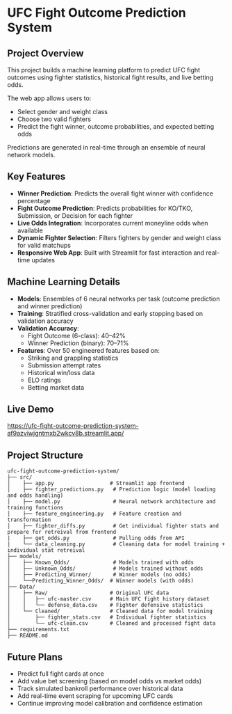 # UFC Fight Outcome Prediction System

## Project Overview

This project builds a machine learning platform to predict UFC fight outcomes using fighter statistics, historical fight results, and live betting odds.

The web app allows users to:
- Select gender and weight class
- Choose two valid fighters
- Predict the fight winner, outcome probabilities, and expected betting odds

Predictions are generated in real-time through an ensemble of neural network models.

## Key Features

- **Winner Prediction**: Predicts the overall fight winner with confidence percentage
- **Fight Outcome Prediction**: Predicts probabilities for KO/TKO, Submission, or Decision for each fighter
- **Live Odds Integration**: Incorporates current moneyline odds when available
- **Dynamic Fighter Selection**: Filters fighters by gender and weight class for valid matchups
- **Responsive Web App**: Built with Streamlit for fast interaction and real-time updates

## Machine Learning Details

- **Models**: Ensembles of 6 neural networks per task (outcome prediction and winner prediction)
- **Training**: Stratified cross-validation and early stopping based on validation accuracy
- **Validation Accuracy**:
  - Fight Outcome (6-class): 40–42%
  - Winner Prediction (binary): 70–71%
- **Features**: Over 50 engineered features based on:
  - Striking and grappling statistics
  - Submission attempt rates
  - Historical win/loss data
  - ELO ratings
  - Betting market data

## Live Demo

https://ufc-fight-outcome-prediction-system-af9azviwjgntmxb2wkcv8b.streamlit.app/

## Project Structure

```
ufc-fight-outcome-prediction-system/
├── src/
│    ├── app.py                  # Streamlit app frontend
│    ├── fighter_predictions.py   # Prediction logic (model loading and odds handling)
│    ├── model.py                 # Neural network architecture and training functions
│    ├── feature_engineering.py   # Feature creation and transformation
│    ├── fighter_diffs.py         # Get individual fighter stats and prepare for retreival from frontend
|    ├── get_odds.py              # Pulling odds from API
|    └── data_cleaning.py         # Cleaning data for model training + individual stat retreival
├── models/
│    ├── Known_Odds/              # Models trained with odds
│    ├── Unknown_Odds/            # Models trained without odds
│    ├── Predicting_Winner/       # Winner models (no odds)
│    └──Predicting_Winner_Odds/  # Winner models (with odds)
├── Data/
│    ├── Raw/                    # Original UFC data
│    │   ├── ufc-master.csv      # Main UFC fight history dataset
│    │   └── defense_data.csv    # Fighter defensive statistics
│    └── Cleaned/                # Cleaned data for model training
│        ├── fighter_stats.csv   # Individual fighter statistics
│        └── ufc-clean.csv       # Cleaned and processed fight data
├── requirements.txt
├── README.md
```

## Future Plans

- Predict full fight cards at once
- Add value bet screening (based on model odds vs market odds)
- Track simulated bankroll performance over historical data
- Add real-time event scraping for upcoming UFC cards
- Continue improving model calibration and confidence estimation

